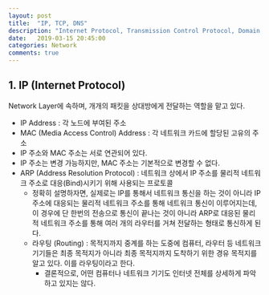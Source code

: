 ```yaml
---
layout: post
title:  "IP, TCP, DNS"
description: "Internet Protocol, Transmission Control Protocol, Domain Name System"
date:   2019-03-15 20:45:00
categories: Network
comments: true
---
```

## 1. IP (Internet Protocol)
Network Layer에 속하며, 개개의 패킷을 상대방에게 전달하는 역할을 맡고 있다.
- IP Address : 각 노드에 부여된 주소
- MAC (Media Access Control) Address : 각 네트워크 카드에 할당된 고유의 주소
- IP 주소와 MAC 주소는 서로 연관되어 있다.
- IP 주소는 변경 가능하지만, MAC 주소는 기본적으로 변경할 수 없다.
- ARP (Address Resolution Protocol) : 네트워크 상에서 IP 주소를 물리적 네트워크 주소로 대응(Bind)시키기 위해 사용되는 프로토콜
  - 정확히 설명하자면, 실제로는 IP를 통해서 네트워크 통신을 하는 것이 아니라 IP 주소에 대응되는 물리적 네트워크 주소를 통해 네트워크 통신이 이루어지는데, 이 경우에 단 한번의 전송으로 통신이 끝나는 것이 아니라 ARP로 대응된 물리적 네트워크 주소를 통해 여러 개의 라우터를 거쳐 전달하는 형태로 통신하게 된다.
  - 라우팅 (Routing) : 목적지까지 중계를 하는 도중에 컴퓨터, 라우터 등 네트워크 기기들은 최종 목적지가 아니라 최종 목적지까지 도착하기 위한 경유 목적지를 알고 있다. 이를 라우팅이라고 한다.
    - 결론적으로, 어떤 컴퓨터나 네트워크 기기도 인터넷 전체를 상세하게 파악하고 있지는 않다.